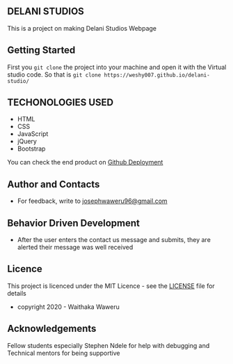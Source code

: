 ## DELANI STUDIOS
This is a project on making Delani Studios Webpage

## Getting Started
First you `git clone` the project into your machine and open it with the Virtual studio code. 
So that is `git clone https://weshy007.github.io/delani-studio/`

## TECHONOLOGIES USED
- HTML
- CSS 
- JavaScript
- jQuery
- Bootstrap

You can check the end product on [Github Deployment](https://weshy007.github.io/delani-studio/ "Delani Studio")

## Author and Contacts
- For feedback, write to josephwaweru96@gmail.com

## Behavior Driven Development
- After the user enters the contact us message and submits, they are alerted their message was well received

## Licence 
This project is licenced under the MIT Licence - see the [LICENSE](https://github.com/weshy007/delani-studio/blob/gh-pages/LICENCE.txt "Licence") file for details 
- copyright 2020 - Waithaka Waweru 

## Acknowledgements
Fellow students especially Stephen Ndele for help with debugging and Technical mentors for being supportive